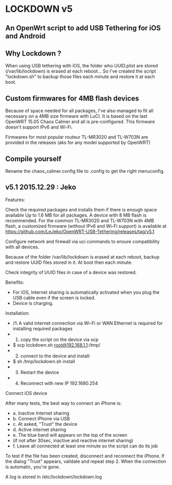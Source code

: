 LOCKDOWN v5
===========
An OpenWrt script to add USB Tethering for iOS and Android
-----------
Why Lockdown ?
--------------
When using USB tethering with iOS, the folder who UUID.plist are stored (/var/lib/lockdown) is erased at each reboot...
So I've created the script "lockdown.sh" to backup those files each minute and restore it at each boot.

Custom firmwares for 4MB flash devices
----------------
Because of space needed for all packages,
I've also managed to fit all necessary on a 4MB size firmware with LuCI.
It is based on the last OpenWRT 15.05 Chaos Calmer and all is pre-configured.
This firmware doesn't support IPv6 and Wi-Fi.

Firmwares for most popular routeur TL-MR3020 and TL-W703N are provided in the releases
(aks for any model supported by OpenWRT)

Compile yourself
-------------
Rename the chaos_calmer.config file to .config to get the right menuconfig.

v5.1 2015.12.29 : Jeko
------------------
Features:

Check the required packages and installs them if there is enough space available
Up to 1.6 MB for all packages. A device with 8 MB flash is recommended.
For the common TL-MR3020 and TL-W703N with 4MB flash, a customized firmware
(without IPv6 and Wi-Fi support)
is available at https://github.com/LeJeko/OpenWRT-USB-Tethering/releases/tag/v5.1

Configure network and firewall via uci commands to ensure compatibility with all devices.

Because of the folder /var/lib/lockdown is erased at each reboot,
backup and restore UUID files stored in it. At boot then each minute.

Check integrity of UUID files in case of a device was restored.

Benefits:
- For iOS, Internet sharing is automatically activated when you plug the USB cable
  even if the screen is locked.
- Device is charging.

Installation:

* /!\ A valid internet connection via Wi-Fi or WAN Ethernet is required for installing required packages
* 1. copy the script on the device via scp
* $ scp lockdown.sh root@192.168.1.1:/tmp/
* 2. connect to the device and install:
* $ sh /tmp/lockdown.sh install
* 3. Restart the device
* 4. Reconnect with new IP 192.1680.254

Connect iOS device

After many tests, the best way to connect an iPhone is:
* a. Inactive Internet sharing
* b. Connect iPhone via USB
* c. At asked, "Trust" the device
* d. Active internet sharing
* e. The blue band will appears on the top of the screen
* (if not after 30sec, inactive and reactive internet sharing)
* f. Leave all connected at least one minute so the script can do its job

To test if the file has been created, disconnect and reconnect the iPhone.
If the dialog "Trust" appears, validate and repeat step 2.
When the connection is automatic, you're gone.

A log is stored in /etc/lockdown/lockdown.log
